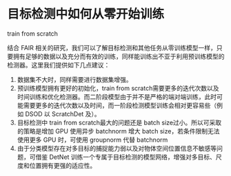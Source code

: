 
# 目标检测中如何从零开始训练

train from scratch

结合 FAIR 相关的研究，我们可以了解目标检测和其他任务从零训练模型一样，只要拥有足够的数据以及充分而有效的训练，同样能训练出不亚于利用预训练模型的检测器。这里我们提供如下几点建议：

1. 数据集不大时，同样需要进行数据集增强。
2. 预训练模型拥有更好的初始化，train from scratch需要更多的迭代次数以及时间训练和优化检测器。而二阶段模型由于并不是严格的端对端训练，此时可能需要更多的迭代次数以及时间，而一阶段检测模型训练会相对更容易些（例如 DSOD 以 ScratchDet 及）。
3. 目标检测中 train from scratch最大的问题还是 batch size过小。所以可采取的策略是增加 GPU 使用异步 batchnorm 增大 batch size，若条件限制无法使用更多 GPU 时，可使用 groupnorm 代替 batchnorm
4. 由于分类模型存在对多目标的捕捉能力弱以及对物体空间位置信息不敏感等问题，可借鉴 DetNet 训练一个专属于目标检测的模型网络，增强对多目标、尺度和位置拥有更强的适应性。
